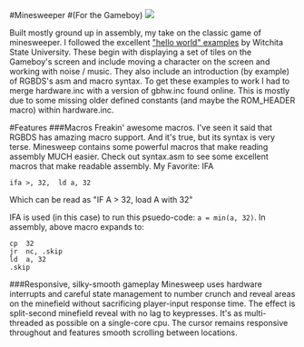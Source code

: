 #Minesweeper
#(For the Gameboy)
![](/home/lance/code/asm/class_code/minesweep/screenshot.png) 

Built mostly ground up in assembly, my take on the classic game of minesweeper.
I followed the excellent ["hello world" examples](http://cratel.wichita.edu/cratel/ECE238Spr08) by Witchita State University. These begin with displaying a set of tiles on the Gameboy's screen and include moving a character on the screen and working with noise / music. They also include an introduction (by example) of RGBDS's asm and macro syntax. To get these examples to work I had to merge hardware.inc with a version of gbhw.inc found online. This is mostly due to some missing older defined constants (and maybe the ROM_HEADER macro) within hardware.inc.

#Features
###Macros
Freakin' awesome macros. I've seen it said that RGBDS has amazing macro support. And it's true, but its syntax is very terse. Minesweep contains some powerful macros that make reading assembly MUCH easier. Check out syntax.asm to see some excellent macros that make readable assembly. My Favorite: IFA
```
ifa	>, 32,	ld a, 32
```
Which can be read as "IF A > 32, load A with 32"

IFA is used (in this case) to run this psuedo-code: 
```a = min(a, 32)```.
In assembly, above macro expands to:
```
cp	32
jr	nc, .skip
ld	a, 32
.skip
```
###Responsive, silky-smooth gameplay
Minesweep uses hardware interrupts and careful state management to number crunch and reveal areas on the minefield without sacrificing player-input response time. The effect is split-second minefield reveal with no lag to keypresses. It's as multi-threaded as possible on a single-core cpu. The cursor remains responsive throughout and features smooth scrolling between locations.